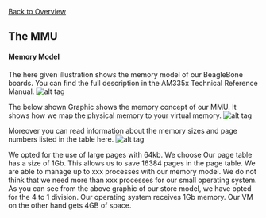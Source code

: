 [Back to Overview](https://github.com/BRO-FHV/docs/blob/master/README.md)
## <a name="MMU"></a>The MMU
#### <a name="MMU_Mem"></a> Memory Model
The here given illustration shows the memory model of our BeagleBone boards.
You can find the full description in the AM335x Technical Reference Manual.
![alt tag](https://raw.github.com/BRO-FHV/docs/master/images/memoryMap.png)

The below shown Graphic shows the memory concept of our MMU. It shows how we map the physical memory to your virtual memory.
![alt tag](https://raw.github.com/BRO-FHV/docs/master/images/memoryModel.png)


Moreover you can read information about the memory sizes and page numbers listed in the table here.
![alt tag](https://raw.github.com/BRO-FHV/docs/master/images/memoryTable.png)

We opted for the use of large pages with 64kb. We choose 
Our page table has a size of 1Gb. This allows us to save 16384 pages in the page table. 
We are able to manage up to xxx processes with our memory model. We do not think that we need more than xxx processes for our small operating system.  
As you can see from the above graphic of our store model, we have opted for the 4 to 1 division. Our operating system receives 1Gb memory. Our VM on the other hand gets 4GB of space.
